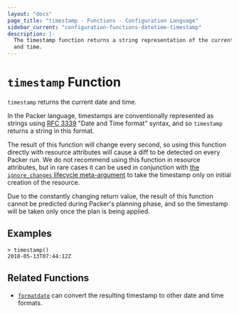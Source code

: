 ```yaml
---
layout: "docs"
page_title: "timestamp - Functions - Configuration Language"
sidebar_current: "configuration-functions-datetime-timestamp"
description: |-
  The timestamp function returns a string representation of the current date
  and time.
---
```


# `timestamp` Function


`timestamp` returns the current date and time.

In the Packer language, timestamps are conventionally represented as
strings using [RFC 3339](https://tools.ietf.org/html/rfc3339)
"Date and Time format" syntax, and so `timestamp` returns a string
in this format.

The result of this function will change every second, so using this function
directly with resource attributes will cause a diff to be detected on every
Packer run. We do not recommend using this function in resource attributes,
but in rare cases it can be used in conjunction with
[the `ignore_changes` lifecycle meta-argument](../resources.html#ignore_changes)
to take the timestamp only on initial creation of the resource.

Due to the constantly changing return value, the result of this function cannot
be predicted during Packer's planning phase, and so the timestamp will be
taken only once the plan is being applied.

## Examples

```
> timestamp()
2018-05-13T07:44:12Z
```

## Related Functions

* [`formatdate`](./formatdate.html) can convert the resulting timestamp to
  other date and time formats.

